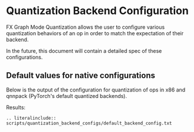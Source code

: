# Quantization Backend Configuration

FX Graph Mode Quantization allows the user to configure various
quantization behaviors of an op in order to match the expectation
of their backend.

In the future, this document will contain a detailed spec of
these configurations.

## Default values for native configurations

Below is the output of the configuration for quantization of ops
in x86 and qnnpack (PyTorch's default quantized backends).

Results:

```{eval-rst}
.. literalinclude:: scripts/quantization_backend_configs/default_backend_config.txt
```
